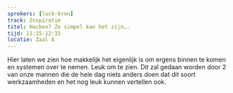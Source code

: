 ```yaml
---
sprekers: [luck-bron]
track: Inspiratie
titel: Hacken? Zo simpel kan het zijn….
tijd: 11:15-12:15
locatie: Zaal A
---
```

Hier laten we zien hoe makkelijk het eigenlijk is om ergens binnen te komen en systemen over te nemen. Leuk om te zien. Dit zal gedaan worden door 2 van onze mannen die de hele dag niets anders doen dat dit soort werkzaamheden en het nog leuk kunnen vertellen ook.




